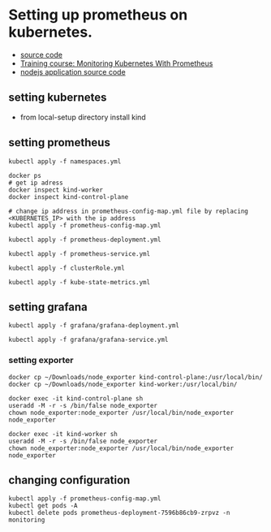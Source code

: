 # Setting up prometheus on kubernetes.
- [source code](https://github.com/linuxacademy/content-kubernetes-prometheus-env)
- [Training course: Monitoring Kubernetes With Prometheus](https://learn.acloud.guru/course/97037e05-88ed-41a1-92ee-f5a8080318c2/dashboard)
- [nodejs application source code](https://github.com/linuxacademy/content-kubernetes-prometheus-app)

## setting kubernetes
- from local-setup directory install kind

## setting prometheus
```
kubectl apply -f namespaces.yml

docker ps
# get ip adress
docker inspect kind-worker
docker inspect kind-control-plane

# change ip address in prometheus-config-map.yml file by replacing <KUBERNETES_IP> with the ip address
kubectl apply -f prometheus-config-map.yml

kubectl apply -f prometheus-deployment.yml

kubectl apply -f prometheus-service.yml

kubectl apply -f clusterRole.yml

kubectl apply -f kube-state-metrics.yml

```

## setting grafana
```
kubectl apply -f grafana/grafana-deployment.yml

kubectl apply -f grafana/grafana-service.yml
```

### setting exporter
```
docker cp ~/Downloads/node_exporter kind-control-plane:/usr/local/bin/
docker cp ~/Downloads/node_exporter kind-worker:/usr/local/bin/

docker exec -it kind-control-plane sh
useradd -M -r -s /bin/false node_exporter
chown node_exporter:node_exporter /usr/local/bin/node_exporter
node_exporter

docker exec -it kind-worker sh
useradd -M -r -s /bin/false node_exporter
chown node_exporter:node_exporter /usr/local/bin/node_exporter
node_exporter
```

## changing configuration
```
kubectl apply -f prometheus-config-map.yml
kubectl get pods -A
kubectl delete pods prometheus-deployment-7596b86cb9-zrpvz -n monitoring
```